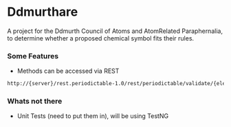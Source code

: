 # Ddmurthare
A project for the Ddmurth Council of Atoms and Atom­Related Paraphernalia, to determine whether a  proposed chemical symbol fits their rules.

### Some Features

  - Methods can be accessed via REST
```sh
http://{server}/rest.periodictable-1.0/rest/periodictable/validate/{element}/{symbol}
```

### Whats not there

- Unit Tests (need to put them in), will be using TestNG
